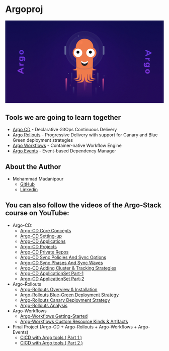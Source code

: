 # Argoproj
![Argo Image](argo.jpg)

## Tools we are going to learn together
* [Argo CD](https://github.com/argoproj/argo-cd) - Declarative GitOps Continuous Delivery
* [Argo Rollouts](https://github.com/argoproj/argo-rollouts) - Progressive Delivery with support for Canary and Blue Green deployment strategies
* [Argo Workflows](https://github.com/argoproj/argo-workflows) - Container-native Workflow Engine
* [Argo Events](https://github.com/argoproj/argo-events) - Event-based Dependency Manager


## About the Author
  - Mohammad Madanipour
    - [GitHub](https://github.com/mohammadll)
    - [Linkedin](https://linkedin.com/in/mohammad-madanipour)


## You can also follow the videos of the Argo-Stack course on YouTube:
  - Argo-CD:
     - [Argo-CD Core Concepts](https://www.youtube.com/watch?v=T-ERIOb_3z0&list=PLYrn63eEqAzYttcyB6On1oH35O5rxgDt4)
     - [Argo-CD Setting-up](https://www.youtube.com/watch?v=pVnk9utUit8&list=PLYrn63eEqAzYttcyB6On1oH35O5rxgDt4&index=2)
     - [Argo-CD Applications](https://www.youtube.com/watch?v=3tzMmhvD6p0&list=PLYrn63eEqAzYttcyB6On1oH35O5rxgDt4&index=3)
     - [Argo-CD Projects](https://www.youtube.com/watch?v=VT4NTt5rUew&list=PLYrn63eEqAzYttcyB6On1oH35O5rxgDt4&index=4)
     - [Argo-CD Private Repos](https://www.youtube.com/watch?v=SsewuwHuA08&list=PLYrn63eEqAzYttcyB6On1oH35O5rxgDt4&index=5)
     - [Argo-CD Sync Policies And Sync Options](https://www.youtube.com/watch?v=XU08NQH11-Q&list=PLYrn63eEqAzYttcyB6On1oH35O5rxgDt4&index=6)
     - [Argo-CD Sync Phases And Sync Waves](https://www.youtube.com/watch?v=nXx-Y3Vbn_0&list=PLYrn63eEqAzYttcyB6On1oH35O5rxgDt4&index=7)
     - [Argo-CD Adding Cluster & Tracking Strategies](https://www.youtube.com/watch?v=dBpauFPL64A&list=PLYrn63eEqAzYttcyB6On1oH35O5rxgDt4&index=8)
     - [Argo-CD ApplicationSet Part-1](https://www.youtube.com/watch?v=LoFazAmwWOw&list=PLYrn63eEqAzYttcyB6On1oH35O5rxgDt4&index=9)
     - [Argo-CD ApplicationSet Part-2](https://www.youtube.com/watch?v=yT3w2iig9MI&list=PLYrn63eEqAzYttcyB6On1oH35O5rxgDt4&index=10)
  - Argo-Rollouts
     - [Argo-Rollouts Overview & Installation](https://www.youtube.com/watch?v=hgEVcHhBwPw&list=PLYrn63eEqAzYttcyB6On1oH35O5rxgDt4&index=11)
     - [Argo-Rollouts Blue-Green Deployment Strategy](https://www.youtube.com/watch?v=q1pMzZE8Ugw&list=PLYrn63eEqAzYttcyB6On1oH35O5rxgDt4&index=12)
     - [Argo-Rollouts Canary Deployment Strategy](https://www.youtube.com/watch?v=MY4E8TgQ5Gs&list=PLYrn63eEqAzYttcyB6On1oH35O5rxgDt4&index=13)
     - [Argo-Rollouts Analysis](https://www.youtube.com/watch?v=qbHv3riNN0g&list=PLYrn63eEqAzYttcyB6On1oH35O5rxgDt4&index=15)
  - Argo-Workflows
     - [Argo-Workflows Getting-Started](https://www.youtube.com/watch?v=UgpVX5Sn5OI&list=PLYrn63eEqAzYttcyB6On1oH35O5rxgDt4&index=14)
     - [Argo-Workflows Custom Resource Kinds & Artifacts](https://www.youtube.com/watch?v=ugB7v5WadGY&list=PLYrn63eEqAzYttcyB6On1oH35O5rxgDt4&index=16)
  - Final Project (Argo-CD + Argo-Rollouts + Argo-Workflows + Argo-Events)
     - [CICD with Argo tools ( Part 1 )](https://www.youtube.com/watch?v=WxLqz9TyRSc&list=PLYrn63eEqAzYttcyB6On1oH35O5rxgDt4&index=17)
     - [CICD with Argo tools ( Part 2 )](https://www.youtube.com/watch?v=ex-F_VXNYNA&list=PLYrn63eEqAzYttcyB6On1oH35O5rxgDt4&index=18)
